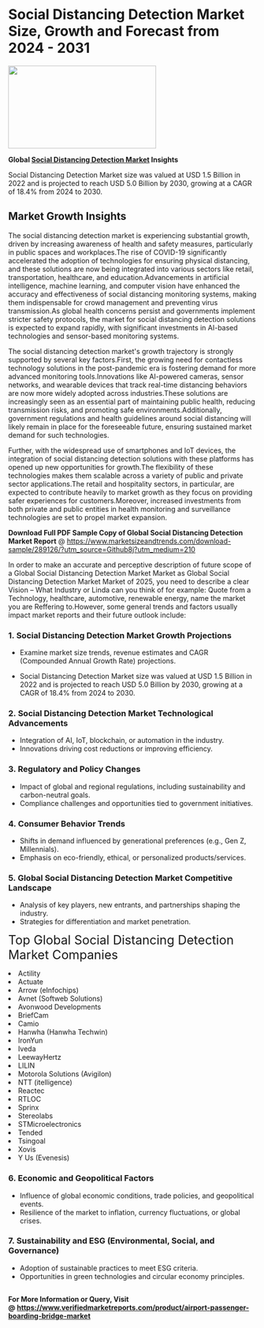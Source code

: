 <H1>Social Distancing Detection Market Size, Growth and Forecast from 2024 - 2031</H1><img class="aligncenter size-medium wp-image-584254" src="https://thirdeyenews.in/wp-content/uploads/2024/09/Global-Market-Research-300x168.jpeg" alt="" width="300" height="168" /><p><strong>Global&nbsp;<a href="https://www.marketsizeandtrends.com/download-sample/289126/?utm_source=Github8j?utm_medium=210">Social Distancing Detection Market</a> Insights</strong></p><p>Social Distancing Detection Market size was valued at USD 1.5 Billion in 2022 and is projected to reach USD 5.0 Billion by 2030, growing at a CAGR of 18.4% from 2024 to 2030.</p><p><h2>Market Growth Insights</h2> <p>The social distancing detection market is experiencing substantial growth, driven by increasing awareness of health and safety measures, particularly in public spaces and workplaces.The rise of COVID-19 significantly accelerated the adoption of technologies for ensuring physical distancing, and these solutions are now being integrated into various sectors like retail, transportation, healthcare, and education.Advancements in artificial intelligence, machine learning, and computer vision have enhanced the accuracy and effectiveness of social distancing monitoring systems, making them indispensable for crowd management and preventing virus transmission.As global health concerns persist and governments implement stricter safety protocols, the market for social distancing detection solutions is expected to expand rapidly, with significant investments in AI-based technologies and sensor-based monitoring systems.</p> <p>The social distancing detection market's growth trajectory is strongly supported by several key factors.First, the growing need for contactless technology solutions in the post-pandemic era is fostering demand for more advanced monitoring tools.Innovations like AI-powered cameras, sensor networks, and wearable devices that track real-time distancing behaviors are now more widely adopted across industries.These solutions are increasingly seen as an essential part of maintaining public health, reducing transmission risks, and promoting safe environments.Additionally, government regulations and health guidelines around social distancing will likely remain in place for the foreseeable future, ensuring sustained market demand for such technologies.</p> <p>Further, with the widespread use of smartphones and IoT devices, the integration of social distancing detection solutions with these platforms has opened up new opportunities for growth.The flexibility of these technologies makes them scalable across a variety of public and private sector applications.The retail and hospitality sectors, in particular, are expected to contribute heavily to market growth as they focus on providing safer experiences for customers.Moreover, increased investments from both private and public entities in health monitoring and surveillance technologies are set to propel market expansion.</p> <p><span class=""><strong>Download Full PDF Sample Copy of Global Social Distancing Detection Market Report</strong> @ <a href="https://www.marketsizeandtrends.com/download-sample/289126/?utm_source=Github8j?utm_medium=210" target="_blank">https://www.marketsizeandtrends.com/download-sample/289126/?utm_source=Github8j?utm_medium=210</a></span></p><p>In order to make an accurate and perceptive description of future scope of a Global&nbsp;Social Distancing Detection Market Market as Global&nbsp;Social Distancing Detection Market Market of 2025, you need to describe a clear Vision &ndash; What Industry or Linda can you think of for example: Quote from a Technology, healthcare, automotive, renewable energy, name the market you are Reffering to.However, some general trends and factors usually impact market reports and their future outlook include:</p><h3>1.&nbsp;<strong>Social Distancing Detection Market Growth Projections</strong></h3><ul><li>Examine market size trends, revenue estimates and CAGR (Compounded Annual Growth Rate) projections.</li><li><p>Social Distancing Detection Market size was valued at USD 1.5 Billion in 2022 and is projected to reach USD 5.0 Billion by 2030, growing at a CAGR of 18.4% from 2024 to 2030.</p></li></ul><h3>2.&nbsp;<strong>Social Distancing Detection Market Technological Advancements</strong></h3><ul><li>Integration of AI, IoT, blockchain, or automation in the industry.</li><li>Innovations driving cost reductions or improving efficiency.</li></ul><h3>3.&nbsp;<strong>Regulatory and Policy Changes</strong></h3><ul><li>Impact of global and regional regulations, including sustainability and carbon-neutral goals.</li><li>Compliance challenges and opportunities tied to government initiatives.</li></ul><h3>4.&nbsp;<strong>Consumer Behavior Trends</strong></h3><ul><li>Shifts in demand influenced by generational preferences (e.g., Gen Z, Millennials).</li><li>Emphasis on eco-friendly, ethical, or personalized products/services.</li></ul><h3>5.&nbsp;<strong>Global Social Distancing Detection Market Competitive Landscape</strong></h3><ul><li>Analysis of key players, new entrants, and partnerships shaping the industry.</li><li>Strategies for differentiation and market penetration.</li></ul><p data-pm-slice="1 1 []"><span style="color: inherit; font-family: inherit; font-size: 25px;">Top Global Social Distancing Detection Market Companies</span></p><div class="" data-test-id=""><p><li>Actility</li><li> Actuate</li><li> Arrow (eInfochips)</li><li> Avnet (Softweb Solutions)</li><li> Avonwood Developments</li><li> BriefCam</li><li> Camio</li><li> Hanwha (Hanwha Techwin)</li><li> IronYun</li><li> Iveda</li><li> LeewayHertz</li><li> LILIN</li><li> Motorola Solutions (Avigilon)</li><li> NTT (itelligence)</li><li> Reactec</li><li> RTLOC</li><li> Sprinx</li><li> Stereolabs</li><li> STMicroelectronics</li><li> Tended</li><li> Tsingoal</li><li> Xovis</li><li> Y Us (Evenesis)</li></p></div><h3>6.&nbsp;<strong>Economic and Geopolitical Factors</strong></h3><ul><li>Influence of global economic conditions, trade policies, and geopolitical events.</li><li>Resilience of the market to inflation, currency fluctuations, or global crises.</li></ul><h3>7.&nbsp;<strong>Sustainability and ESG (Environmental, Social, and Governance)</strong></h3><ul><li>Adoption of sustainable practices to meet ESG criteria.</li><li>Opportunities in green technologies and circular economy principles.</li></ul><h2><strong style="font-size: 14px;">For More Information or Query, Visit @&nbsp;</strong><a style="background-color: #ffffff; font-size: 14px;" href="https://www.marketsizeandtrends.com/report/social-distancing-detection-market/" target="_blank">https://www.verifiedmarketreports.com/product/airport-passenger-boarding-bridge-market</a></h2>